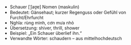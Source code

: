 - Schauer	[ˈʃaʊ̯ɐ]	Nomen (maskulin)
- Bedeutet: Gänsehaut; kurzer Regenguss oder Gefühl von Furcht/Ehrfurcht
- Nghĩa: rùng mình, cơn mưa nhỏ
- Übersetzung: shiver, thrill, shower
- Beispiel: „Ein Schauer überlief ihn.“
- Verwandte Wörter: schaudern	– aus mittelhochdeutsch